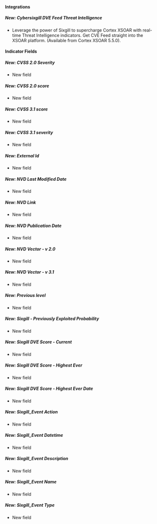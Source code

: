 
#### Integrations
##### New: Cybersixgill DVE Feed Threat Intelligence
- Leverage the power of Sixgill to supercharge Cortex XSOAR with real-time Threat Intelligence indicators. Get CVE Feed straight into the XSOAR platform. (Available from Cortex XSOAR 5.5.0).

#### Indicator Fields
##### New: CVSS 2.0 Severity
- New field

##### New: CVSS 2.0 score
- New field

##### New: CVSS 3.1 score
- New field

##### New: CVSS 3.1 severity
- New field

##### New: External Id
- New field

##### New: NVD Last Modified Date
- New field

##### New: NVD Link
- New field

##### New: NVD Publication Date
- New field

##### New: NVD Vector - v 2.0
- New field

##### New: NVD Vector - v 3.1
- New field

##### New: Previous level
- New field

##### New: Sixgill - Previously Exploited Probability
- New field

##### New: Sixgill DVE Score - Current
- New field

##### New: Sixgill DVE Score - Highest Ever
- New field

##### New: Sixgill DVE Score - Highest Ever Date
- New field

##### New: Sixgill_Event Action
- New field

##### New: Sixgill_Event Datetime
- New field

##### New: Sixgill_Event Description
- New field

##### New: Sixgill_Event Name
- New field

##### New: Sixgill_Event Type
- New field
